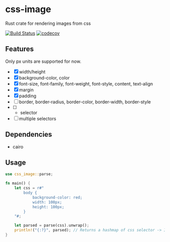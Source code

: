 # css-image

Rust crate for rendering images from css

[![Build Status](https://github.com/unixpariah/css-image/actions/workflows/test.yml/badge.svg)](https://github.com/unixpariah/css-image/actions/workflows/test.yml) [![codecov](https://codecov.io/gh/unixpariah/css-image/graph/badge.svg?token=49LRWZ9D1K)](https://codecov.io/gh/unixpariah/css-image)

## Features

Only px units are supported for now.

- [x] width/height 
- [x] background-color, color 
- [x] font-size, font-family, font-weight, font-style, content, text-align
- [x] margin 
- [x] padding
- [ ] border, border-radius, border-color, border-width, border-style 
- [ ] * selector 
- [ ] multiple selectors

## Dependencies

- cairo

## Usage

```rust
use css_image::parse;

fn main() {
    let css = r#"
        body {
            background-color: red;
            width: 100px;
            height: 100px;
        }
    "#;

    let parsed = parse(css).unwrap();
    println!("{:?}", parsed); // Returns a hashmap of css selector -> Image
}
```

